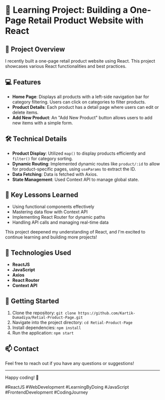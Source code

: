 # 🌟 Learning Project: Building a One-Page Retail Product Website with React

## 🚀 Project Overview

I recently built a one-page retail product website using React. This project showcases various React functionalities and best practices.

## 💻 Features

- **Home Page**: Displays all products with a left-side navigation bar for category filtering. Users can click on categories to filter products.
- **Product Details**: Each product has a detail page where users can edit or delete items.
- **Add New Product**: An "Add New Product" button allows users to add new items with a simple form.

## 🛠️ Technical Details

- **Product Display**: Utilized `map()` to display products efficiently and `filter()` for category sorting.
- **Dynamic Routing**: Implemented dynamic routes like `product/:id` to allow for product-specific pages, using `useParams` to extract the ID.
- **Data Fetching**: Data is fetched with Axios.
- **State Management**: Used Context API to manage global state.

## 🧠 Key Lessons Learned

- Using functional components effectively
- Mastering data flow with Context API
- Implementing React Router for dynamic paths
- Handling API calls and managing real-time data

This project deepened my understanding of React, and I'm excited to continue learning and building more projects!

## 🚀 Technologies Used

- **ReactJS**
- **JavaScript**
- **Axios**
- **React Router**
- **Context API**

## 📂 Getting Started

1. Clone the repository: `git clone https://github.com/Kartik-Dumadiya/Retial-Product-Page.git`
2. Navigate into the project directory: `cd Retial-Product-Page`
3. Install dependencies: `npm install`
4. Run the application: `npm start`

## 📫 Contact

Feel free to reach out if you have any questions or suggestions!

---

Happy coding! 🚀

#ReactJS #WebDevelopment #LearningByDoing #JavaScript #FrontendDevelopment #CodingJourney
